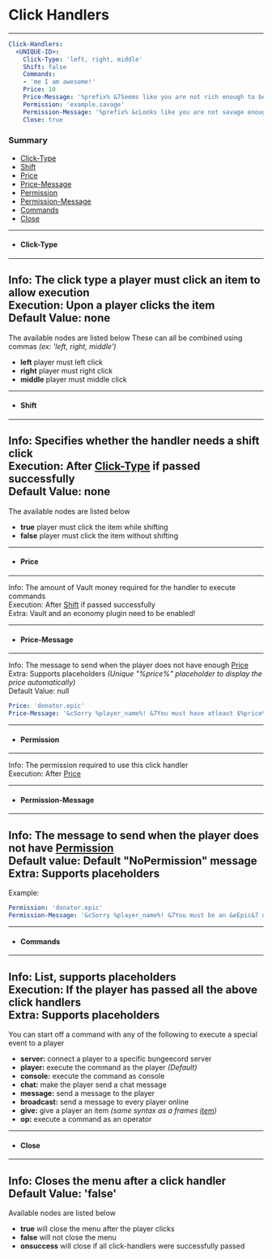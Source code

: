 # Click Handlers #
***
```yaml
Click-Handlers:
  <UNIQUE-ID>:
    Click-Type: 'left, right, middle'
    Shift: false
    Commands:
    - 'me I am awesome!'
    Price: 10
    Price-Message: '%prefix% &7Seems like you are not rich enough to be awesome'
    Permission: 'example.savage'
    Permission-Message: '%prefix% &cLooks like you are not savage enough to use this command!'
    Close: true
```
### Summary ###
- [Click-Type](#user-content-click-type)
- [Shift](#user-content-shift)
- [Price](#user-content-price)
- [Price-Message](#user-content-price-message)
- [Permission](#user-content-permission)
- [Permission-Message](#user-content-permission-message)
- [Commands](#user-content-commands)
- [Close](#user-content-close)
***
- #### Click-Type ####
***
  Info: The click type a player must click an item to allow execution  
  Execution: Upon a player clicks the item  
  Default Value: none
  ---------------
  The available nodes are listed below
  These can all be combined using commas *(ex: 'left, right, middle')*
  - **left** player must left click
  - **right** player must right click
  - **middle** player must middle click
  
***
- #### Shift ####
***
  Info: Specifies whether the handler needs a shift click  
  Execution: After [Click-Type](#user-content-click-type) if passed successfully   
  Default Value: none
  ---------------
  The available nodes are listed below
  - **true** player must click the item while shifting
  - **false** player must click the item without shifting
***
- #### Price ####
***
  Info: The amount of Vault money required for the handler to execute commands  
  Execution: After [Shift](#user-content-shift) if passed successfully  
  Extra: Vault and an economy plugin need to be enabled! 
***
- #### Price-Message ####
***
  Info: The message to send when the player does not have enough [Price](#user-content-price)  
  Extra: Supports placeholders *(Unique "%price%" placeholder to display the price automatically)*  
  Default Value: null  
  ```yaml
  Price: 'donator.epic'
  Price-Message: '&cSorry %player_name%! &7You must have atleast $%price% to buy this!'
  ```
***
- #### Permission ####
***
  Info: The permission required to use this click handler  
  Execution: After [Price](#user-content-price)
***
- #### Permission-Message ####
***
  Info: The message to send when the player does not have [Permission](#user-content-permission)  
  Default value: Default "NoPermission" message  
  Extra: Supports placeholders
  ---------------
  Example:
  ```yaml
  Permission: 'donator.epic'
  Permission-Message: '&cSorry %player_name%! &7You must be an &eEpic&7 donator to do this!'
  ```
***  
- #### Commands ####
***
  Info: List, supports placeholders  
  Execution: If the player has passed all the above click handlers  
  Extra: Supports placeholders  
  ---------------
  You can start off a command with any of the following to execute a special event to a player
  - **server:** connect a player to a specific bungeecord server
  - **player:** execute the command as the player *(Default)*
  - **console:** execute the command as console
  - **chat:** make the player send a chat message
  - **message:** send a message to the player
  - **broadcast:** send a message to every player online
  - **give:** give a player an item *(same syntax as a frames [item](frames.md#item---required))*
  - **op:** execute a command as an operator
***
- #### Close ####
***
  Info: Closes the menu after a click handler  
  Default Value: 'false'
  ---------------
  Available nodes are listed below
  - **true** will close the menu after the player clicks
  - **false** will not close the menu
  - **onsuccess** will close if all click-handlers were successfully passed
